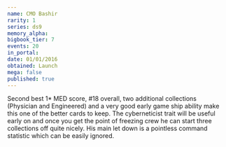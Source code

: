 ```yaml
---
name: CMO Bashir
rarity: 1
series: ds9
memory_alpha:
bigbook_tier: 7
events: 20
in_portal:
date: 01/01/2016
obtained: Launch
mega: false
published: true
---
```


Second best 1* MED score, #18 overall, two additional collections (Physician and Engineered) and a very good early game ship ability make this one of the better cards to keep. The cyberneticist trait will be useful early on and once you get the point of freezing crew he can start three collections off quite nicely. His main let down is a pointless command statistic which can be easily ignored.
